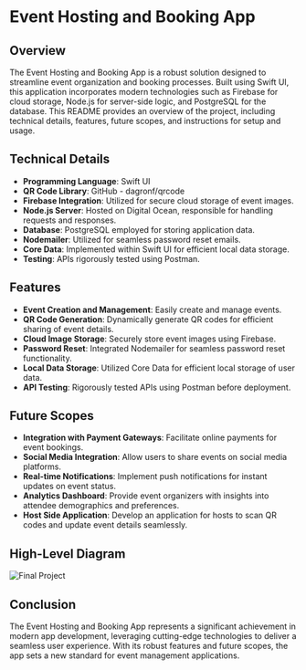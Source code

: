# Event Hosting and Booking App

## Overview

The Event Hosting and Booking App is a robust solution designed to streamline event organization and booking processes. Built using Swift UI, this application incorporates modern technologies such as Firebase for cloud storage, Node.js for server-side logic, and PostgreSQL for the database. This README provides an overview of the project, including technical details, features, future scopes, and instructions for setup and usage.

## Technical Details

- **Programming Language**: Swift UI
- **QR Code Library**: GitHub - dagronf/qrcode
- **Firebase Integration**: Utilized for secure cloud storage of event images.
- **Node.js Server**: Hosted on Digital Ocean, responsible for handling requests and responses.
- **Database**: PostgreSQL employed for storing application data.
- **Nodemailer**: Utilized for seamless password reset emails.
- **Core Data**: Implemented within Swift UI for efficient local data storage.
- **Testing**: APIs rigorously tested using Postman.

## Features

- **Event Creation and Management**: Easily create and manage events.
- **QR Code Generation**: Dynamically generate QR codes for efficient sharing of event details.
- **Cloud Image Storage**: Securely store event images using Firebase.
- **Password Reset**: Integrated Nodemailer for seamless password reset functionality.
- **Local Data Storage**: Utilized Core Data for efficient local storage of user data.
- **API Testing**: Rigorously tested APIs using Postman before deployment.

## Future Scopes

- **Integration with Payment Gateways**: Facilitate online payments for event bookings.
- **Social Media Integration**: Allow users to share events on social media platforms.
- **Real-time Notifications**: Implement push notifications for instant updates on event status.
- **Analytics Dashboard**: Provide event organizers with insights into attendee demographics and preferences.
- **Host Side Application**: Develop an application for hosts to scan QR codes and update event details seamlessly.

## High-Level Diagram
![Final Project](https://github.com/sparshramchandani-NEU/event-management-system/assets/113141684/388f7571-3f45-448a-b68a-cc85292f8967)

## Conclusion

The Event Hosting and Booking App represents a significant achievement in modern app development, leveraging cutting-edge technologies to deliver a seamless user experience. With its robust features and future scopes, the app sets a new standard for event management applications.
